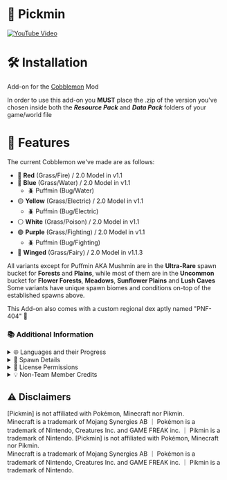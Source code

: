 # 🌼 Pickmin
[![YouTube Video](https://img.youtube.com/vi/WgFMX3fuuic/0.jpg)](https://www.youtube-nocookie.com/embed/WgFMX3fuuic)

# 🛠️ **Installation**

Add-on for the [Cobblemon](https://modrinth.com/mod/cobblemon) Mod

In order to use this add-on you **MUST** place the .zip of the version you've chosen inside both the **_Resource Pack_** and **_Data Pack_** folders of your game/world file

# 🌟 **Features**

The current Cobblemon we've made are as follows:
- 🔴 **Red** (Grass/Fire) / 2.0 Model in v1.1
- 🔵 **Blue** (Grass/Water) / 2.0 Model in v1.1
  - 🪲 Puffmin (Bug/Water)
- 🟡 **Yellow** (Grass/Electric) / 2.0 Model in v1.1
  - 🪲 Puffmin (Bug/Electric)
- ⚪ **White** (Grass/Poison) / 2.0 Model in v1.1
- 🟣 **Purple** (Grass/Fighting) / 2.0 Model in v1.1
  - 🪲 Puffmin (Bug/Fighting)
- 🪽 **Winged** (Grass/Fairy) / 2.0 Model in v1.1.3

All variants except for Puffmin AKA Mushmin are in the **Ultra-Rare** spawn bucket for **Forests** and **Plains**, while most of them are in the **Uncommon** bucket for **Flower Forests**, **Meadows**, **Sunflower Plains** and **Lush Caves**  
Some variants have unique spawn biomes and conditions on-top of the established spawns above.

This Add-on also comes with a custom regional dex aptly named "PNF-404" 📖

### 📚 **Additional Information**

<details>
<summary>🌐 Languages and their Progress</summary>

- 🇬🇧 English (100%)
- 🇩🇪 German (100%) (Credit: [NulL1zz](https://modrinth.com/user/NulL1zz) and [Quki14](https://modrinth.com/user/Quki14))
- 🇫🇷 French (100%) (Credit: RoshiBlack)

</details>

<details>
<summary>🌱 Spawn Details</summary>
  
- 🌳 **Forests & Plains**
  - 🟡 Rare: Red, Yellow, Blue, Purple (lv1 - lv22)
  - 💎 Ultra-Rare: White, Winged (lv1 - lv22)
- 🌸 **Flowery Biomes** (i.e. Flower Forests, Meadow, Sunflower Plains, Lush Caves, etc...)
  - 🟢 Uncommon: Red, Yellow, Blue, Purple, White, Winged (lv1 - lv22)
- 🐸 **Swamp & Rivers**
  - 🟦 Common: Blue (lv1 - lv22)
- 🐊 **Mangrove Swamp**
  - 🟦 Common: Blue, White (lv1 - lv22)
- 🏰 **Woodland Mansion**
  - 🟪 Rare: White (lv22 - lv86)
- ⛰️ **Mountains (during a Thunderstorm)**
  - 🟨 Rare: Yellow (lv50 - lv86)
- 🌸 **Cherry Grove**
  - 🪽 Rare: Winged (lv22 - lv86)
- 🟪 **Warped Forest**
  - 🟨 Rare: Yellow Mushmin (lv22 - lv86)
- 🟥 **Crimson Forest**
  - 🟦 Rare: Blue Mushmin (lv22 - lv86)
- 🍄 **Mushroom Fields**
  - 🟪 Rare: Purple Mushmin (lv22 - lv86)
- 🍄 **Mushroom Biomes (Includes Modded)**
  - 🟪 Rare: Purple Mushmin (lv50 - lv90)
- 🕳️ **Cave Biomes**
  - 💎 Ultra-Rare: Purple Mushmin (lv50 - lv90)

</details>

<details>
<summary>📝 License Permissions</summary>

You're free to: 
- 📦 Add this pack to your Modpacks
- 🎥 Record videos or livestream with the pack without providing links or attribution

</details>

<details>
<summary>💡 Non-Team Member Credits</summary>

- ✨ Faint Particles
  - Animated, Drawn and Set-up by [Tyzillion](https://modrinth.com/user/Tyzillion)
- 🇫🇷 French Translation by RoshiBlack

</details>

## ⚠️ Disclaimers

[Pickmin] is not affiliated with Pokémon, Minecraft nor Pikmin.  
Minecraft is a trademark of Mojang Synergies AB ｜ Pokémon is a trademark of Nintendo, Creatures Inc. and GAME FREAK inc. ｜ Pikmin is a trademark of Nintendo.
[Pickmin] is not affiliated with Pokémon, Minecraft nor Pikmin.  
Minecraft is a trademark of Mojang Synergies AB ｜ Pokémon is a trademark of Nintendo, Creatures Inc. and GAME FREAK inc. ｜ Pikmin is a trademark of Nintendo.
